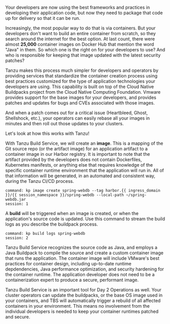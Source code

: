 Your developers are now using the best frameworks and practices in developing their application code, but now they need to package that code up for delivery so that it can be run.  

Increasingly, the most popular way to do that is via containers.  But your developers don't want to build an entire container from scratch, so they search around the internet for the best option.  At last count, there were almost **25,000** container images on Docker Hub that mention the word "Java" in them.  So which one is the right on for your developers to use?  And who is responsible for keeping that image updated with the latest security patches?

Tanzu makes this process much simpler for developers and operators by providing services that standardize the container creation process using best practices customized for the type of application technologies your developers are using.  This capability is built on top of the Cloud Native Buildpacks project from the Cloud Native Computing Foundation.  Vmware provides support for the base images for your developers, and provides patches and updates for bugs and CVEs associated with those images.

And when a patch comes out for a critical issue (Heartbleed, Ghost, Shellshock, etc.), your operators can easily rebase all your images in minutes and then roll out those updates to your clusters.

Let's look at how this works with Tanzu!

With Tanzu Build Service, we will create an **image**. This is a mapping of the Git source repo (or the artifact image) for an application artifact to a container image in our Harbor registry. It is important to note that the artifact provided by the developers does not contain Dockerfiles, Kubernetes manifests, or anything else that requires knowledge of the specific container runtime environment that the application will run in. All of that information will be generated, in an automated and consistent way, during the Tanzu CI/CD process.

```terminal:execute
command: kp image create spring-webdb --tag harbor.{{ ingress_domain }}/{{ session_namespace }}/spring-webdb --local-path ~/spring-webdb.jar
session: 1
```

A **build** will be triggered when an image is created, or when the application's source code is updated. Use this command to stream the build logs as you describe the buildpack process.

```terminal:execute
command: kp build logs spring-webdb
session: 2
```

Tanzu Build Service recognizes the source code as Java, and employs a Java Buildpack to compile the source and create a custom container image that runs the application. The container image will include VMware's best practices for container design, including up-to-date runtime depdendencies, Java performance optimization, and security hardening for the container runtime. The application developer does not need to be a containerization expert to produce a secure, performant image.

Tanzu Build Service is an important tool for Day 2 Operations as well. Your cluster operators can update the buildpacks, or the base OS image used in your containers, and TBS will automatically trigger a rebuild of all affected containers in your environment. This means no involvement from the individual developers is needed to keep your container runtimes patched and secure.